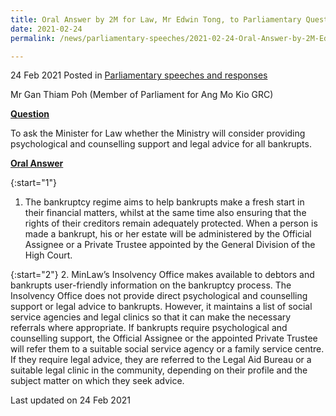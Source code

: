 ```yaml
---
title: Oral Answer by 2M for Law, Mr Edwin Tong, to Parliamentary Question on Providing Psychological and Counselling Support and Legal Advice for Bankrupts 
date: 2021-02-24
permalink: /news/parliamentary-speeches/2021-02-24-Oral-Answer-by-2M-Edwin-Tong-to-PQ-on-psychological-and-counselling-support-and-legal-advice-for-bankrupts

---
```

 
24 Feb 2021 Posted in [Parliamentary speeches and responses](/news/parliamentary-speeches)

Mr Gan Thiam Poh (Member of Parliament for Ang Mo Kio GRC) 

<b><u>Question</u></b>

To ask the Minister for Law whether the Ministry will consider providing psychological and counselling support and legal advice for all bankrupts.

<b><u>Oral Answer</u></b>

{:start="1"}
1.	The bankruptcy regime aims to help bankrupts make a fresh start in their financial matters, whilst at the same time also ensuring that the rights of their creditors remain adequately protected. When a person is made a bankrupt, his or her estate will be administered by the Official Assignee or a Private Trustee appointed by the General Division of the High Court. 

{:start="2"}
2.	MinLaw’s Insolvency Office makes available to debtors and bankrupts user-friendly information on the bankruptcy process. The Insolvency Office does not provide direct psychological and counselling support or legal advice to bankrupts. However, it maintains a list of social service agencies and legal clinics so that it can make the necessary referrals where appropriate. If bankrupts require psychological and counselling support, the Official Assignee or the appointed Private Trustee will refer them to a suitable social service agency or a family service centre. If they require legal advice, they are referred to the Legal Aid Bureau or a suitable legal clinic in the community, depending on their profile and the subject matter on which they seek advice.


<p class="right-side-updated">Last updated on 24 Feb 2021</p>
